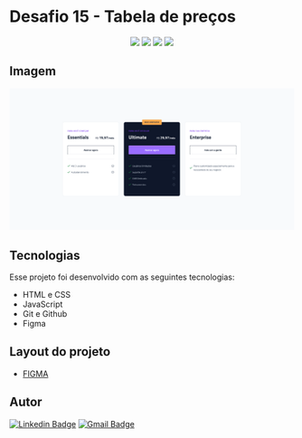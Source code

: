 # Desafio 15 - Tabela de preços

<p align="center">
  <img src="https://img.shields.io/github/last-commit/jfmacedo91/boracodar/main?color=%23996DFF" />
  <img src="https://img.shields.io/github/languages/count/jfmacedo91/boracodar?color=%23996DFF" />
  <img src="https://img.shields.io/github/languages/top/jfmacedo91/boracodar?color=%23996DFF" />
  <img src="https://img.shields.io/github/languages/code-size/jfmacedo91/boracodar?color=%23996DFF" />
</p>

## Imagem

![image](./.github/screenshot.png)

## Tecnologias

Esse projeto foi desenvolvido com as seguintes tecnologias:

- HTML e CSS
- JavaScript
- Git e Github
- Figma

## Layout do projeto

 - [FIGMA](https://www.figma.com/community/file/1227809985897425342)

## Autor

[![Linkedin Badge](https://img.shields.io/badge/-Jean%20Fernandes%20de%20Macedo-0077B5?&logo=Linkedin&link=https://www.linkedin.com/in/jean-fernandes-de-macedo-b843a3194/)](https://www.linkedin.com/in/jfmacedo91/)
[![Gmail Badge](https://img.shields.io/badge/-jfmacedo91@gmail.com-c14438?&logo=Gmail&logoColor=white&link=mailto:jfmacedo91@gmail.com)](mailto:jfmacedo91@gmail.com)